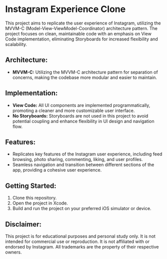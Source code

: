 # Instagram Experience Clone

This project aims to replicate the user experience of Instagram, utilizing the MVVM-C (Model-View-ViewModel-Coordinator) architecture pattern. The project focuses on clean, maintainable code with an emphasis on View Code implementation, eliminating Storyboards for increased flexibility and scalability.

## Architecture:
- **MVVM-C:** Utilizing the MVVM-C architecture pattern for separation of concerns, making the codebase more modular and easier to maintain.
  
## Implementation:
- **View Code:** All UI components are implemented programmatically, promoting a cleaner and more customizable user interface.
- **No Storyboards:** Storyboards are not used in this project to avoid potential coupling and enhance flexibility in UI design and navigation flow.

## Features:
- Replicates key features of the Instagram user experience, including feed browsing, photo sharing, commenting, liking, and user profiles.
- Seamless navigation and transition between different sections of the app, providing a cohesive user experience.

## Getting Started:
1. Clone this repository.
2. Open the project in Xcode.
3. Build and run the project on your preferred iOS simulator or device.

## Disclaimer:
This project is for educational purposes and personal study only. It is not intended for commercial use or reproduction. It is not affiliated with or endorsed by Instagram. All trademarks are the property of their respective owners.


